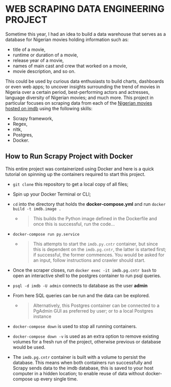 # WEB SCRAPING DATA ENGINEERING PROJECT

Sometime this year, I had an idea to build a data warehouse that serves as a database for Nigerian movies holding information such as:

+ title of a movie,
+ runtime or duration of a movie,
+ release year of a movie,
+ names of main cast and crew that worked on a movie,
+ movie description, and so on.

This could be used by curious data enthusiasts to build charts, dashboards or even web apps; to uncover insights surrounding the trend of movies in Nigeria over a certain period, best-performing actors and actresses, language diversity of Nigerian movies; and much more. This project in particular focuses on scraping data from each of the [Nigerian movies hosted on imdb](https://www.imdb.com/search/title/?country_of_origin=NG&sort=alpha,asc&start=1&ref_=adv_nxt) using the following skills:

+ Scrapy framework,
+ Regex,
+ nltk,
+ Postgres,
+ Docker.

## How to Run Scrapy Project with Docker

This entire project was containerized using Docker and here is a quick tutorial on spinning up the containers required to start this project.

+ `git clone` this repository to get a local copy of all files;

+ Spin up your Docker Terminal or CLI;

+ `cd` into the directory that holds the **docker-compose.yml** and run `docker build -t imdb.image .`

  + > This builds the Python image defined in the Dockerfile and once this is successful, run the code...

+ `docker-compose run py.service`

  + > This attempts to start the `imdb.py.cntr` container, but since this is dependent on the `imdb.pg.cntr`, the latter is started first; if successful, the former commences. You would be asked for an input, follow instructions and crawler should start.

+ Once the scraper closes, run `docker exec -it imdb.pg.cntr bash` to open an interactive shell to the postgres container to run psql queries.

+ `psql -d imdb -U admin` connects to database as the user **admin**

+ From here SQL queries can be run and the data can be explored.

  + > Alternatively, this Postgres container can be connected to a PgAdmin GUI as preferred by user; or to a local Postgres instance

+ `docker-compose down` is used to stop all running containers.

+ `docker-compose down -v` is used as an extra option to remove existing volumes for a fresh run of the project, otherwise previous or database would be used.

+ The `imdb.pg.cntr` container is built with a volume to persist the database. This means when both containers run successfully and Scrapy sends data to the imdb database, this is saved to your host computer in a hidden location; to enable reuse of data without docker-compose up every single time.
